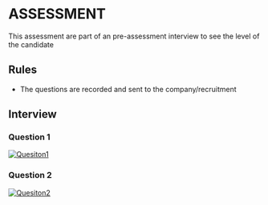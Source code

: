 # ASSESSMENT

This assessment are part of an pre-assessment interview to see the level of the candidate

## Rules

- The questions are recorded and sent to the company/recruitment

## Interview


### Question 1

[![Quesiton1](https://img.youtube.com/vi/pctSxmPKZvM/maxresdefault.jpg)](https://www.youtube.com/embed/pctSxmPKZvM)

### Question 2

[![Quesiton2](https://img.youtube.com/vi/mxlfBpo-Lg8/maxresdefault.jpg)](https://www.youtube.com/embed/mxlfBpo-Lg8)
